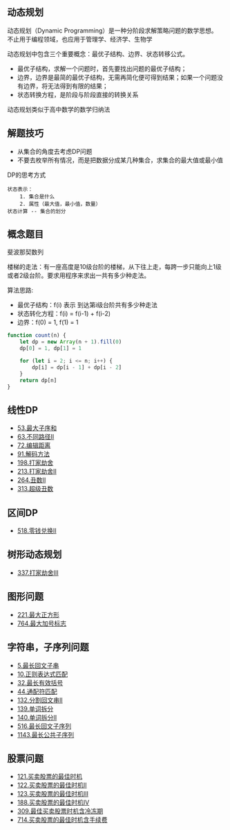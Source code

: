 ## 动态规划

动态规划（Dynamic Programming）是一种分阶段求解策略问题的数学思想。
不止用于编程领域，也应用于管理学、经济学、生物学

动态规划中包含三个重要概念：最优子结构、边界、状态转移公式。

- 最优子结构，求解一个问题时，首先要找出问题的最优子结构；
- 边界，边界是最简的最优子结构，无需再简化便可得到结果；如果一个问题没有边界，将无法得到有限的结果；
- 状态转换方程，是阶段与阶段直接的转换关系

动态规划类似于高中数学的数学归纳法

## 解题技巧

- 从集合的角度去考虑DP问题
- 不要去枚举所有情况，而是把数据分成某几种集合，求集合的最大值或最小值

DP的思考方式

```think
状态表示：
    1. 集合是什么
    2. 属性（最大值，最小值，数量）
状态计算 -- 集合的划分
```

## 概念题目

斐波那契数列

楼梯的走法：有一座高度是10级台阶的楼梯，从下往上走，每跨一步只能向上1级或者2级台阶。要求用程序来求出一共有多少种走法。

算法思路:

- 最优子结构：f(i) 表示 到达第i级台阶共有多少种走法
- 状态转化方程：f(i) = f(i-1) + f(i-2)
- 边界：f(0) = 1, f(1) = 1

```javascript
function count(n) {
    let dp = new Array(n + 1).fill(0)
    dp[0] = 1, dp[1] = 1

    for (let i = 2; i <= n; i++) {
        dp[i] = dp[i - 1] + dp[i - 2]
    }
    return dp[n]
}
```

## 线性DP

- [53.最大子序和](../algorithms/1-100/53.%20最大子序和.md)
- [63.不同路径II](../algorithms/1-100/63.%20不同路径%20II.md)
- [72.编辑距离](../algorithms/1-100/72.%20编辑距离.md)
- [91.解码方法](../algorithms/1-100/91.%20解码方法.md)
- [198.打家劫舍](../algorithms/101-200/198.%20打家劫舍.md)
- [213.打家劫舍II](../algorithms/201-300/213.%20打家劫舍%20II.md)
- [264.丑数II](../algorithms/101-200/264.%20丑数%20II.md)
- [313.超级丑数](../algorithms/301-400/313.%20超级丑数.md)

## 区间DP

- [518.零钱兑换II](../algorithms/501-600/518.%20零钱兑换%20II.md)

## 树形动态规划

- [337.打家劫舍III](../j/301-400/337.%20打家劫舍%20III.md)

## 图形问题

- [221.最大正方形](../algorithms/201-300/221.%20最大正方形.md)
- [764.最大加号标志](./algorithms/701-800/764.%20最大加号标志.md)

## 字符串，子序列问题

- [5.最长回文子串](../algorithms/1-100/5.%20最长回文子串.md)
- [10.正则表达式匹配](../algorithms/1-100/10.%20正则表达式匹配.md)
- [32.最长有效括号](../algorithms/1-100/32.%20最长有效括号.md)
- [44.通配符匹配](../algorithms/1-100/44.%20通配符匹配.md)
- [132.分割回文串II](../algorithms/101-200/132.%20分割回文串%20II.md)
- [139.单词拆分](../algorithms/101-200/139.%20单词拆分.md)
- [140.单词拆分II](../algorithms/101-200/140.%20单词拆分%20II.md)
- [516.最长回文子序列](../algorithms/501-600/516.%20最长回文子序列.md)
- [1143.最长公共子序列](../algorithms/1101-1200/1143.%20最长公共子序列.md)

## 股票问题

- [121.买卖股票的最佳时机](../algorithms/101-200/121.%20买卖股票的最佳时机.md)
- [122.买卖股票的最佳时机II](../algorithms/101-200/122.%20买卖股票的最佳时机%20II.md)
- [123.买卖股票的最佳时机III](../algorithms/101-200/123.%20买卖股票的最佳时机%20III.md)
- [188.买卖股票的最佳时机IV](../algorithms/101-200/188.%20买卖股票的最佳时机%20IV.md)
- [309.最佳买卖股票时机含冷冻期](../algorithms/301-400/309.%20最佳买卖股票时机含冷冻期.md)
- [714.买卖股票的最佳时机含手续费](../algorithms/701-800/714.%20买卖股票的最佳时机含手续费.md)
